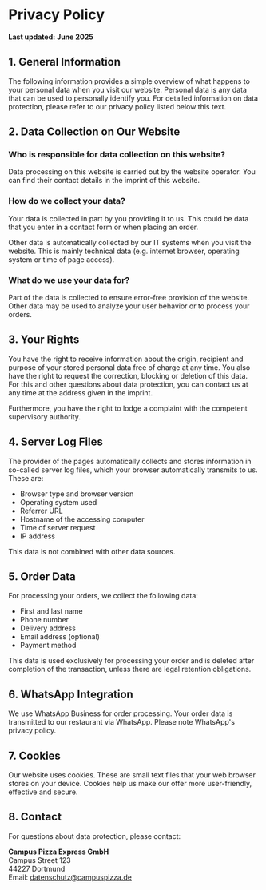 # Privacy Policy

**Last updated: June 2025**

## 1. General Information

The following information provides a simple overview of what happens to your personal data when you visit our website. Personal data is any data that can be used to personally identify you. For detailed information on data protection, please refer to our privacy policy listed below this text.

## 2. Data Collection on Our Website

### Who is responsible for data collection on this website?

Data processing on this website is carried out by the website operator. You can find their contact details in the imprint of this website.

### How do we collect your data?

Your data is collected in part by you providing it to us. This could be data that you enter in a contact form or when placing an order.

Other data is automatically collected by our IT systems when you visit the website. This is mainly technical data (e.g. internet browser, operating system or time of page access).

### What do we use your data for?

Part of the data is collected to ensure error-free provision of the website. Other data may be used to analyze your user behavior or to process your orders.

## 3. Your Rights

You have the right to receive information about the origin, recipient and purpose of your stored personal data free of charge at any time. You also have the right to request the correction, blocking or deletion of this data. For this and other questions about data protection, you can contact us at any time at the address given in the imprint.

Furthermore, you have the right to lodge a complaint with the competent supervisory authority.

## 4. Server Log Files

The provider of the pages automatically collects and stores information in so-called server log files, which your browser automatically transmits to us. These are:

- Browser type and browser version
- Operating system used
- Referrer URL
- Hostname of the accessing computer
- Time of server request
- IP address

This data is not combined with other data sources.

## 5. Order Data

For processing your orders, we collect the following data:

- First and last name
- Phone number
- Delivery address
- Email address (optional)
- Payment method

This data is used exclusively for processing your order and is deleted after completion of the transaction, unless there are legal retention obligations.

## 6. WhatsApp Integration

We use WhatsApp Business for order processing. Your order data is transmitted to our restaurant via WhatsApp. Please note WhatsApp's privacy policy.

## 7. Cookies

Our website uses cookies. These are small text files that your web browser stores on your device. Cookies help us make our offer more user-friendly, effective and secure.

## 8. Contact

For questions about data protection, please contact:

**Campus Pizza Express GmbH**  
Campus Street 123  
44227 Dortmund  
Email: datenschutz@campuspizza.de
